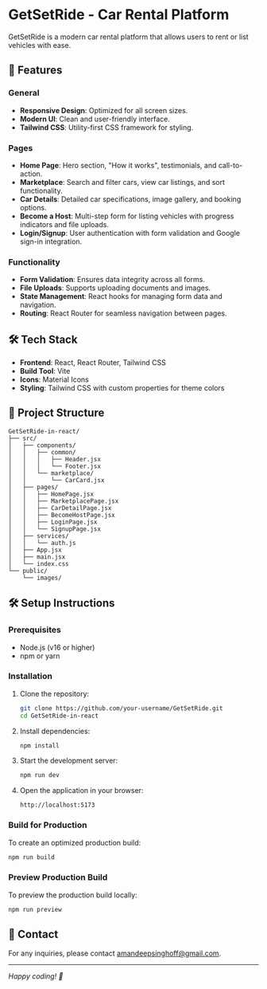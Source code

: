 # GetSetRide - Car Rental Platform

GetSetRide is a modern car rental platform that allows users to rent or list vehicles with ease.

## 🚀 Features

### General
- **Responsive Design**: Optimized for all screen sizes.
- **Modern UI**: Clean and user-friendly interface.
- **Tailwind CSS**: Utility-first CSS framework for styling.

### Pages
- **Home Page**: Hero section, "How it works", testimonials, and call-to-action.
- **Marketplace**: Search and filter cars, view car listings, and sort functionality.
- **Car Details**: Detailed car specifications, image gallery, and booking options.
- **Become a Host**: Multi-step form for listing vehicles with progress indicators and file uploads.
- **Login/Signup**: User authentication with form validation and Google sign-in integration.

### Functionality
- **Form Validation**: Ensures data integrity across all forms.
- **File Uploads**: Supports uploading documents and images.
- **State Management**: React hooks for managing form data and navigation.
- **Routing**: React Router for seamless navigation between pages.

## 🛠️ Tech Stack

- **Frontend**: React, React Router, Tailwind CSS
- **Build Tool**: Vite
- **Icons**: Material Icons
- **Styling**: Tailwind CSS with custom properties for theme colors

## 📂 Project Structure
```
GetSetRide-in-react/
├── src/
│   ├── components/
│   │   ├── common/
│   │   │   ├── Header.jsx
│   │   │   └── Footer.jsx
│   │   └── marketplace/
│   │       └── CarCard.jsx
│   ├── pages/
│   │   ├── HomePage.jsx
│   │   ├── MarketplacePage.jsx
│   │   ├── CarDetailPage.jsx
│   │   ├── BecomeHostPage.jsx
│   │   ├── LoginPage.jsx
│   │   └── SignupPage.jsx
│   ├── services/
│   │   └── auth.js
│   ├── App.jsx
│   ├── main.jsx
│   └── index.css
└── public/
    └── images/
```

## 🛠️ Setup Instructions

### Prerequisites
- Node.js (v16 or higher)
- npm or yarn

### Installation
1. Clone the repository:
   ```bash
   git clone https://github.com/your-username/GetSetRide.git
   cd GetSetRide-in-react
   ```

2. Install dependencies:
   ```bash
   npm install
   ```

3. Start the development server:
   ```bash
   npm run dev
   ```

4. Open the application in your browser:
   ```
   http://localhost:5173
   ```

### Build for Production
To create an optimized production build:
```bash
npm run build
```

### Preview Production Build
To preview the production build locally:
```bash
npm run preview
```



## 📧 Contact
For any inquiries, please contact amandeepsinghoff@gmail.com.

---
*Happy coding! 🚗*
